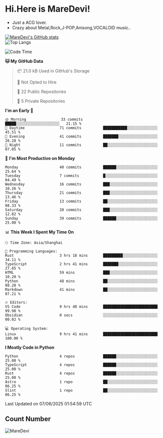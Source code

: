 # Hi.Here is MareDevi!

- Just a ACG lover.
- Crazy about Metal,Rock,J-POP,Anisong,VOCALOID music..

[![MareDevi's GitHub stats](https://github-readme-stats.vercel.app/api?username=MareDevi&show_icons=true&theme=algolia)](https://github.com/anuraghazra/github-readme-stats)  
![Top Langs](https://github-readme-stats.vercel.app/api/top-langs/?username=MareDevi&layout=compact&theme=algolia)

<!--START_SECTION:waka-->
![Code Time](http://img.shields.io/badge/Code%20Time-210%20hrs%2041%20mins-blue)

**🐱 My GitHub Data** 

> 📦 21.0 kB Used in GitHub's Storage 
 > 
> 🚫 Not Opted to Hire
 > 
> 📜 22 Public Repositories 
 > 
> 🔑 5 Private Repositories 
 > 
**I'm an Early 🐤** 

```text
🌞 Morning                33 commits          █████░░░░░░░░░░░░░░░░░░░░   21.15 % 
🌆 Daytime                71 commits          ███████████░░░░░░░░░░░░░░   45.51 % 
🌃 Evening                41 commits          ███████░░░░░░░░░░░░░░░░░░   26.28 % 
🌙 Night                  11 commits          ██░░░░░░░░░░░░░░░░░░░░░░░   07.05 % 
```
📅 **I'm Most Productive on Monday** 

```text
Monday                   40 commits          ██████░░░░░░░░░░░░░░░░░░░   25.64 % 
Tuesday                  7 commits           █░░░░░░░░░░░░░░░░░░░░░░░░   04.49 % 
Wednesday                16 commits          ███░░░░░░░░░░░░░░░░░░░░░░   10.26 % 
Thursday                 21 commits          ███░░░░░░░░░░░░░░░░░░░░░░   13.46 % 
Friday                   13 commits          ██░░░░░░░░░░░░░░░░░░░░░░░   08.33 % 
Saturday                 20 commits          ███░░░░░░░░░░░░░░░░░░░░░░   12.82 % 
Sunday                   39 commits          ██████░░░░░░░░░░░░░░░░░░░   25.00 % 
```


📊 **This Week I Spent My Time On** 

```text
🕑︎ Time Zone: Asia/Shanghai

💬 Programming Languages: 
Rust                     3 hrs 18 mins       █████████░░░░░░░░░░░░░░░░   34.11 % 
TypeScript               2 hrs 41 mins       ███████░░░░░░░░░░░░░░░░░░   27.85 % 
HTML                     59 mins             ███░░░░░░░░░░░░░░░░░░░░░░   10.20 % 
Python                   48 mins             ██░░░░░░░░░░░░░░░░░░░░░░░   08.28 % 
Markdown                 41 mins             ██░░░░░░░░░░░░░░░░░░░░░░░   07.21 % 

🔥 Editors: 
VS Code                  9 hrs 40 mins       █████████████████████████   99.98 % 
Obsidian                 0 secs              ░░░░░░░░░░░░░░░░░░░░░░░░░   00.02 % 

💻 Operating System: 
Linux                    9 hrs 41 mins       █████████████████████████   100.00 % 
```

**I Mostly Code in Python** 

```text
Python                   4 repos             ██████░░░░░░░░░░░░░░░░░░░   25.00 % 
TypeScript               4 repos             ██████░░░░░░░░░░░░░░░░░░░   25.00 % 
Rust                     4 repos             ██████░░░░░░░░░░░░░░░░░░░   25.00 % 
Astro                    1 repo              ██░░░░░░░░░░░░░░░░░░░░░░░   06.25 % 
Slint                    1 repo              ██░░░░░░░░░░░░░░░░░░░░░░░   06.25 % 
```




 Last Updated on 07/06/2025 01:54:59 UTC
<!--END_SECTION:waka-->

## Count Number
![MareDevi](https://count.getloli.com/get/@maredevi?theme=moebooru-h)  

<!---
MareDevi/MareDevi is a ✨ special ✨ repository because its `README.md` (this file) appears on your GitHub profile.
You can click the Preview link to take a look at your changes.
--->
